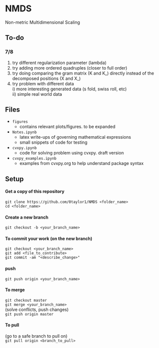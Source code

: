 # NMDS
Non-metric Multidimensional Scaling

## To-do
### 7/8
1. try different regularization parameter (lambda) 
2. try adding more ordered quadruples (closer to full order)
3. try doing comparing the gram matrix (K and K_) directly instead of the decomposed positions (X and X_)
4. try problem with different data  
  i) more interesting generated data (s fold, swiss roll, etc)  
  ii) simple real world data

## Files
* `figures`  
  - contains relevant plots/figures. to be expanded
* `Notes.ipynb`  
  - latex write-ups of governing mathematical expressions
  - small snippets of code for testing 
* `cvxpy.ipynb`  
  - code for solving problem using cvxpy. draft version
* `cvxpy_examples.ipynb`
  - examples from cvxpy.org to help understand package syntax
  
## Setup
#### Get a copy of this repository  
`git clone https://github.com/0taylor1/NMDS <folder_name>`  
`cd <folder_name>`  
#### Create a new branch  
`git checkout -b <your_branch_name>`  

#### To commit your work (on the new branch)  
`git checkout <your_branch_name>`  
`git add <file_to_contribute>`  
`git commit -am "<describe_change>"`  
#### push  
`git push origin <your_branch_name>`

#### To merge  
`git checkout master`  
`git merge <your_branch_name>`  
(solve conflicts, push changes)    
`git push origin master`  

#### To pull  
(go to a safe branch to pull on)  
`git pull origin <branch_to_pull>`  
